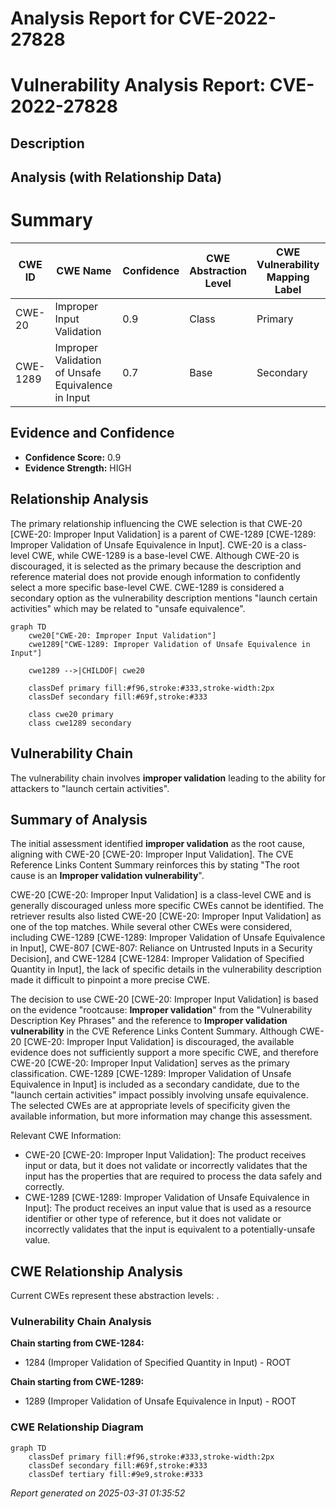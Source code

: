# Analysis Report for CVE-2022-27828

# Vulnerability Analysis Report: CVE-2022-27828

## Description



## Analysis (with Relationship Data)

# Summary
| CWE ID | CWE Name | Confidence | CWE Abstraction Level | CWE Vulnerability Mapping Label | CWE-Vulnerability Mapping Notes |
|---|---|---|---|---|---|
| CWE-20 | Improper Input Validation | 0.9 | Class | Primary | Discouraged |
| CWE-1289 | Improper Validation of Unsafe Equivalence in Input | 0.7 | Base | Secondary | Allowed |

## Evidence and Confidence

*   **Confidence Score:** 0.9
*   **Evidence Strength:** HIGH

## Relationship Analysis
The primary relationship influencing the CWE selection is that CWE-20 [CWE-20: Improper Input Validation] is a parent of CWE-1289 [CWE-1289: Improper Validation of Unsafe Equivalence in Input]. CWE-20 is a class-level CWE, while CWE-1289 is a base-level CWE. Although CWE-20 is discouraged, it is selected as the primary because the description and reference material does not provide enough information to confidently select a more specific base-level CWE. CWE-1289 is considered a secondary option as the vulnerability description mentions "launch certain activities" which may be related to "unsafe equivalence".

```mermaid
graph TD
    cwe20["CWE-20: Improper Input Validation"]
    cwe1289["CWE-1289: Improper Validation of Unsafe Equivalence in Input"]
    
    cwe1289 -->|CHILDOF| cwe20
    
    classDef primary fill:#f96,stroke:#333,stroke-width:2px
    classDef secondary fill:#69f,stroke:#333
    
    class cwe20 primary
    class cwe1289 secondary
```

## Vulnerability Chain
The vulnerability chain involves **improper validation** leading to the ability for attackers to "launch certain activities".

## Summary of Analysis
The initial assessment identified **improper validation** as the root cause, aligning with CWE-20 [CWE-20: Improper Input Validation]. The CVE Reference Links Content Summary reinforces this by stating "The root cause is an **Improper validation vulnerability**".

CWE-20 [CWE-20: Improper Input Validation] is a class-level CWE and is generally discouraged unless more specific CWEs cannot be identified. The retriever results also listed CWE-20 [CWE-20: Improper Input Validation] as one of the top matches. While several other CWEs were considered, including CWE-1289 [CWE-1289: Improper Validation of Unsafe Equivalence in Input], CWE-807 [CWE-807: Reliance on Untrusted Inputs in a Security Decision], and CWE-1284 [CWE-1284: Improper Validation of Specified Quantity in Input], the lack of specific details in the vulnerability description made it difficult to pinpoint a more precise CWE.

The decision to use CWE-20 [CWE-20: Improper Input Validation] is based on the evidence "rootcause: **Improper validation**" from the "Vulnerability Description Key Phrases" and the reference to **Improper validation vulnerability** in the CVE Reference Links Content Summary. Although CWE-20 [CWE-20: Improper Input Validation] is discouraged, the available evidence does not sufficiently support a more specific CWE, and therefore CWE-20 [CWE-20: Improper Input Validation] serves as the primary classification. CWE-1289 [CWE-1289: Improper Validation of Unsafe Equivalence in Input] is included as a secondary candidate, due to the "launch certain activities" impact possibly involving unsafe equivalence. The selected CWEs are at appropriate levels of specificity given the available information, but more information may change this assessment.

Relevant CWE Information:
* CWE-20 [CWE-20: Improper Input Validation]: The product receives input or data, but it does not validate or incorrectly validates that the input has the properties that are required to process the data safely and correctly.
* CWE-1289 [CWE-1289: Improper Validation of Unsafe Equivalence in Input]: The product receives an input value that is used as a resource identifier or other type of reference, but it does not validate or incorrectly validates that the input is equivalent to a potentially-unsafe value.


## CWE Relationship Analysis

Current CWEs represent these abstraction levels: .


### Vulnerability Chain Analysis

**Chain starting from CWE-1284:**
- 1284 (Improper Validation of Specified Quantity in Input) - ROOT


**Chain starting from CWE-1289:**
- 1289 (Improper Validation of Unsafe Equivalence in Input) - ROOT



### CWE Relationship Diagram

```mermaid
graph TD
    classDef primary fill:#f96,stroke:#333,stroke-width:2px
    classDef secondary fill:#69f,stroke:#333
    classDef tertiary fill:#9e9,stroke:#333
```



*Report generated on 2025-03-31 01:35:52*
